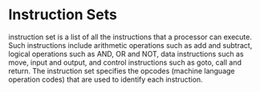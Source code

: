  # Instruction Sets 
 
 instruction set is a list of all the instructions that a processor can execute. 
 Such instructions include arithmetic operations such as add and subtract, logical operations such as AND, OR and NOT, data instructions such as move, input and output, and control instructions such as goto, call and return. The instruction set specifies the opcodes (machine language operation codes) 
 that are used to identify each instruction.
